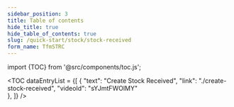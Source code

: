 ```yaml
---
sidebar_position: 3
title: Table of contents
hide_title: true
hide_table_of_contents: true 
slug: /quick-start/stock/stock-received 
form_name: TfmSTRC
---
```


import {TOC} from '@src/components/toc.js';

<TOC
dataEntryList = {[
{
  "text": "Create Stock Received", 
  "link": "./create-stock-received",
  "videoId": "sYJmtFWOlMY"  
},
]}
/>
